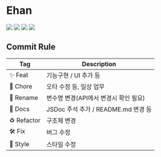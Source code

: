 # Ehan

<img src="https://img.shields.io/badge/react-61DAFB?style=flat-square&logo=react&logoColor=white"/>
<img src="https://img.shields.io/badge/javascript-F7DF1E?style=flat-square&logo=javascript&logoColor=white"/>
<img src="https://img.shields.io/badge/firebase-FFCA28?style=flat-square&logo=firebase&logoColor=white"/>
<img src="https://img.shields.io/badge/node.js-339933?style=flat-square&logo=nodedotjs&logoColor=white"/>

## Commit Rule

| Tag         | Description                           |
| ----------- | ------------------------------------- |
| ✨ Feat     | 기능구현 / UI 추가 등                 |
| 🙈 Chore    | 오타 수정 등, 일상 업무               |
| 🚚 Rename   | 변수명 변경(API에서 변경시 확인 필요) |
| 📝 Docs     | JSDoc 주석 추가 / README.md 변경 등   |
| ♻️ Refactor | 구조체 변경                           |
| 🛠️ Fix      | 버그 수정                             |
| 🎨 Style    | 스타일 수정                           |
